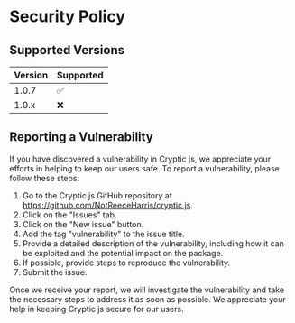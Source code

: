 # Security Policy

## Supported Versions

| Version | Supported          |
| ------- | ------------------ |
| 1.0.7   | :white_check_mark: |
| 1.0.x   | :x:                |

## Reporting a Vulnerability

If you have discovered a vulnerability in Cryptic js, we appreciate your efforts in helping to keep our users safe. To report a vulnerability, please follow these steps:

1. Go to the Cryptic js GitHub repository at https://github.com/NotReeceHarris/cryptic.js.
2. Click on the "Issues" tab.
3. Click on the "New issue" button.
4. Add the tag "vulnerability" to the issue title.
5. Provide a detailed description of the vulnerability, including how it can be exploited and the potential impact on the package.
6. If possible, provide steps to reproduce the vulnerability.
7. Submit the issue.

Once we receive your report, we will investigate the vulnerability and take the necessary steps to address it as soon as possible. We appreciate your help in keeping Cryptic js secure for our users.
